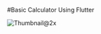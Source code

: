 #Basic Calculator Using Flutter

![Thumbnail@2x](https://user-images.githubusercontent.com/42151354/123229194-b09aab80-d4f3-11eb-8eae-e00792b7d1df.png)
